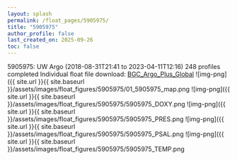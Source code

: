 ```yaml
---
layout: splash
permalink: /float_pages/5905975/
title: "5905975"
author_profile: false
last_created_on: 2025-09-26
toc: false
---
```

 
5905975: UW Argo (2018-08-31T21:41 to 2023-04-11T12:16)
248 profiles completed
Individual float file download: [BGC_Argo_Plus_Global](https://ftp.soest.hawaii.edu/bgc_argo_plus/Individual_Floats/outliers_removed/5905975_Sprof_processed.nc)
![img-png]({{ site.url }}{{ site.baseurl }}/assets/images/float_figures/5905975/01_5905975_map.png
![img-png]({{ site.url }}{{ site.baseurl }}/assets/images/float_figures/5905975/5905975_DOXY.png
![img-png]({{ site.url }}{{ site.baseurl }}/assets/images/float_figures/5905975/5905975_PRES.png
![img-png]({{ site.url }}{{ site.baseurl }}/assets/images/float_figures/5905975/5905975_PSAL.png
![img-png]({{ site.url }}{{ site.baseurl }}/assets/images/float_figures/5905975/5905975_TEMP.png
